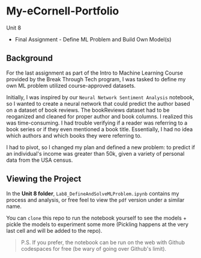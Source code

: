 # My-eCornell-Portfolio

Unit 8
- Final Assignment - Define ML Problem and Build Own Model(s)

## Background

For the last assignment as part of the Intro to Machine Learning Course provided by the Break Through Tech program, I was tasked to define my own ML problem utilized course-approved datasets.  

Initially, I was inspired by our `Neural Network Sentiment Analysis` notebook, so I wanted to create a neural network that could predict the author based on a dataset of book reviews.  The bookReviews dataset had to be reoganized and cleaned for proper author and book columns.  I realized this was time-consuming. I had trouble verifying if a reader was referring to a book series or if they even mentioned a book title.  Essentially, I had no idea which authors and which books they were referring to.  

I had to pivot, so I changed my plan and defined a new problem: to predict if an individual's income was greater than 50k, given a variety of personal data from the USA census.  

## Viewing the Project

In the **Unit 8 folder**, `Lab8_DefineAndSolveMLProblem.ipynb` contains my process and analysis, or free feel to view the `pdf` version under a similar name. 

You can `clone` this repo to run the notebook yourself to see the models + pickle the models to experiment some more (Pickling happens at the very last cell and will be added to the repo).

> P.S. If you prefer, the notebook can be run on the web with Github codespaces for free (be wary of going over Github's limit).